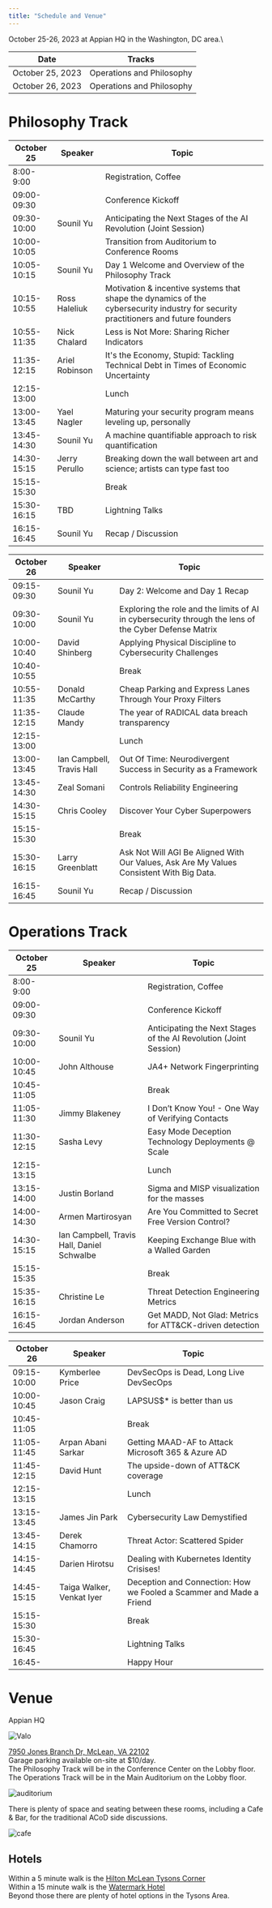 ```yaml
---
title: "Schedule and Venue"
---
```


October 25-26, 2023 at Appian HQ in the Washington, DC area.\

| Date             | Tracks          |
| ---------------- | --------------- |
| October 25, 2023 | Operations and Philosophy |
| October 26, 2023 | Operations and Philosophy |

# Philosophy Track
| October 25 | Speaker | Topic |
| ------ | ------- | ----- |
| 8:00-9:00 |  | Registration, Coffee |
| 09:00-09:30 |  | Conference Kickoff |
| 09:30-10:00 | Sounil Yu | Anticipating the Next Stages of the AI Revolution (Joint Session) |
| 10:00-10:05 |  | Transition from Auditorium to Conference Rooms |
| 10:05-10:15 | Sounil Yu | Day 1 Welcome and Overview of the Philosophy Track |
| 10:15-10:55 | Ross Haleliuk | Motivation & incentive systems that shape the dynamics of the cybersecurity industry for security practitioners and future founders |
| 10:55-11:35 | Nick Chalard | Less is Not More: Sharing Richer Indicators |
| 11:35-12:15 | Ariel Robinson | It's the Economy, Stupid: Tackling Technical Debt in Times of Economic Uncertainty |
| 12:15-13:00 |  | Lunch |
| 13:00-13:45 | Yael Nagler | Maturing your security program means leveling up, personally |
| 13:45-14:30 | Sounil Yu | A machine quantifiable approach to risk quantification |
| 14:30-15:15 | Jerry Perullo | Breaking down the wall between art and science; artists can type fast too |
| 15:15-15:30 |  | Break |
| 15:30-16:15 | TBD | Lightning Talks |
| 16:15-16:45 | Sounil Yu | Recap / Discussion |

| October 26 | Speaker | Topic |
| ------ | ------- | ----- |
| 09:15-09:30 | Sounil Yu | Day 2: Welcome and Day 1 Recap |
| 09:30-10:00 | Sounil Yu | Exploring the role and the limits of AI in cybersecurity through the lens of the Cyber Defense Matrix |
| 10:00-10:40 | David Shinberg | Applying Physical Discipline to Cybersecurity Challenges |
| 10:40-10:55 |  | Break |
| 10:55-11:35 | Donald McCarthy | Cheap Parking and Express Lanes Through Your Proxy Filters |
| 11:35-12:15 | Claude Mandy | The year of RADICAL data breach transparency |
| 12:15-13:00 |  | Lunch |
| 13:00-13:45 | Ian Campbell, Travis Hall | Out Of Time: Neurodivergent Success in Security as a Framework |
| 13:45-14:30 | Zeal Somani | Controls Reliability Engineering |
| 14:30-15:15 | Chris Cooley | Discover Your Cyber Superpowers |
| 15:15-15:30 |  | Break |
| 15:30-16:15 | Larry Greenblatt | Ask Not Will AGI Be Aligned With Our Values, Ask Are My Values Consistent With Big Data. |
| 16:15-16:45 | Sounil Yu | Recap / Discussion |

# Operations Track
| October 25 | Speaker | Topic |
| ------ | ------- | ----- |
| 8:00-9:00 |  | Registration, Coffee |
| 09:00-09:30 |  | Conference Kickoff |
| 09:30-10:00 | Sounil Yu | Anticipating the Next Stages of the AI Revolution (Joint Session) |
| 10:00-10:45 | John Althouse | JA4+  Network Fingerprinting  |
| 10:45-11:05 |  | Break |
| 11:05-11:30 | Jimmy Blakeney | I Don’t Know You!  - One Way of Verifying Contacts |
| 11:30-12:15 | Sasha Levy | Easy Mode Deception Technology Deployments @ Scale |
| 12:15-13:15 |  | Lunch |
| 13:15-14:00 | Justin Borland | Sigma and MISP visualization for the masses |
| 14:00-14:30 | Armen Martirosyan | Are You Committed to Secret Free Version Control? |
| 14:30-15:15 | Ian Campbell, Travis Hall, Daniel Schwalbe | Keeping Exchange Blue with a Walled Garden |
| 15:15-15:35 |  | Break |
| 15:35-16:15 | Christine Le | Threat Detection Engineering Metrics |
| 16:15-16:45 | Jordan Anderson | Get MADD, Not Glad: Metrics for ATT&CK-driven detection |

| October 26 | Speaker | Topic |
| ------ | ------- | ----- |
| 09:15-10:00 | Kymberlee Price | DevSecOps is Dead, Long Live DevSecOps |
| 10:00-10:45 | Jason Craig | LAPSUS$* is better than us |
| 10:45-11:05 |  | Break |
| 11:05-11:45 | Arpan Abani Sarkar | Getting MAAD-AF to Attack Microsoft 365 & Azure AD |
| 11:45-12:15 | David Hunt | The upside-down of ATT&CK coverage |
| 12:15-13:15 |  | Lunch |
| 13:15-13:45 | James Jin Park | Cybersecurity Law Demystified |
| 13:45-14:15 | Derek Chamorro | Threat Actor: Scattered Spider |
| 14:15-14:45 | Darien Hirotsu | Dealing with Kubernetes Identity Crisises! |
| 14:45-15:15 | Taiga Walker, Venkat Iyer | Deception and Connection: How we Fooled a Scammer and Made a Friend |
| 15:15-15:30 |  | Break |
| 15:30-16:45 |  | Lightning Talks |
| 16:45- |  | Happy Hour |

# Venue

Appian HQ

![Valo](https://careers.appian.com/media/2d2dz3sp/apn20010.jpg?width=1600&height=900&mode=crop)

[7950 Jones Branch Dr, McLean, VA 22102](https://goo.gl/maps/RthWv3UEvdH5Gwx9A)\
Garage parking available on-site at $10/day.\
The Philosophy Track will be in the Conference Center on the Lobby floor.\
The Operations Track will be in the Main Auditorium on the Lobby floor.

![auditorium](http://www.valopark.net/wp-content/uploads/2017/04/3-Auditorium.jpg)

There is plenty of space and seating between these rooms, including a Cafe & Bar, for the traditional ACoD side discussions.

![cafe](https://www.valopark.net/wp-content/uploads/2017/04/05.jpg)

## Hotels

Within a 5 minute walk is the [Hilton McLean Tysons Corner](https://www.hilton.com/en/hotels/mclmhhh-hilton-mclean-tysons-corner/)\
Within a 15 minute walk is the [Watermark Hotel](https://www.thewatermarkhotel.com/)\
Beyond those there are plenty of hotel options in the Tysons Area.
